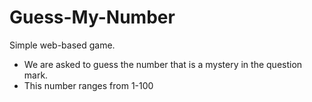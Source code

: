 # Guess-My-Number
Simple web-based game. 
 - We are asked to guess the number that is a mystery in the question mark. 
 - This number ranges from 1-100
